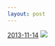 ```yaml
---
layout: post
---
```


<p>
  <time><a href="/181">2013-11-14</a></time>
  <a href="/181"><img src="{{ site.assets_url }}/181-640.jpg" srcset="{{ site.assets_url }}/181-1280.jpg 1280w, {{ site.assets_url }}/181-960.jpg 960w, {{ site.assets_url }}/181-640.jpg 640w, {{ site.assets_url }}/181-320.jpg 320w" sizes="(min-width: 700px) 50vw, calc(100vw - 2rem)" /></a>
</p>
